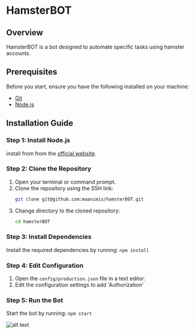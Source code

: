 # HamsterBOT

## Overview

HamsterBOT is a bot designed to automate specific tasks using hamster accounts.

## Prerequisites

Before you start, ensure you have the following installed on your machine:

- [Git](https://git-scm.com/)
- [Node.js](https://nodejs.org/)

## Installation Guide

### Step 1: Install Node.js
install from from the [official website](https://nodejs.org/).


### Step 2: Clone the Repository

1. Open your terminal or command prompt.
2. Clone the repository using the SSH link:
   ```bash
   git clone git@github.com:maanimis/hamsterBOT.git
3. Change directory to the cloned repository:
    ```bash
    cd hamsterBOT


### Step 3: Install Dependencies

Install the required dependencies by running:
    ```npm install```


### Step 4: Edit Configuration

1. Open the `config/production.json` file in a text editor.
2. Edit the configuration settings to add 'Authorization'

### Step 5: Run the Bot

Start the bot by running:
    ```npm start```



![alt text](images/1.bmp)
